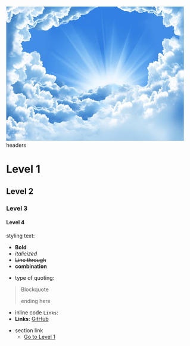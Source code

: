 ![Image of clouds](/images/clouds.png)
headers
# Level 1
## Level 2
### Level 3
#### Level 4
styling text:
- **Bold**
- *italicized*
- ~~Line through~~
- **combination**
* type of quoting:
 > Blockquote 
  >
  > ending here
* inline code `Links`:
* **Links**:
  [GitHub](https://github.com)
- section link
  - [Go to Level 1](#level-1)